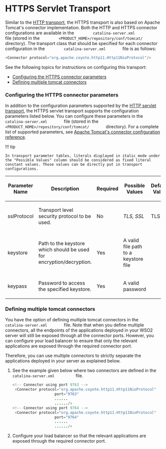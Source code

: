 # HTTPS Servlet Transport

Similar to the [HTTP transport](../../administer/http-servlet-transport), the HTTPS
transport is also based on Apache Tomcat's connector implementation.
Both the HTTP and HTTPS connector configurations are available in the
`         catalina-server.xml        ` file (stored in the
`         <PRODUCT_HOME>/repository/conf/tomcat/        `
directory). The transport class that should be specified for each
connector configuration in the `         catalina-server.xml        `
file is as follows:

``` java
<Connector protocol="org.apache.coyote.http11.Http11NioProtocol"/>
```

See the following topics for instructions on configuring this transport:

-   [Configuring the HTTPS connector
    parameters](#HTTPSServletTransport-ConfiguringtheHTTPSconnectorparameters)
-   [Defining multiple tomcat
    connectors](#HTTPSServletTransport-Definingmultipletomcatconnectors)

### Configuring the HTTPS connector parameters

In addition to the configuration parameters supported by the [HTTP
servlet transport](../../administer/http-servlet-transport), the HTTPS servlet
transport supports the configuration parameters listed below. You can
configure these parameters in the `         catalina-server.xml        `
file (stored in the
`         <PRODUCT_HOME>/repository/conf/tomcat/        ` directory).
For a complete list of supported parameters, see [Apache Tomcat's
connector configuration
reference](http://tomcat.apache.org/tomcat-7.0-doc/config/http.html).

!!! tip
    
    In transport parameter tables, literals displayed in italic mode under
    the "Possible Values" column should be considered as fixed literal
    constant values. Those values can be directly put in transport
    configurations.
    

<table>
<thead>
<tr class="header">
<th><p>Parameter Name</p></th>
<th><p>Description</p></th>
<th><p>Required</p></th>
<th><p>Possible Values</p></th>
<th><p>Default Value</p></th>
</tr>
</thead>
<tbody>
<tr class="odd">
<td><p>sslProtocol</p></td>
<td><p>Transport level security protocol to be used.</p></td>
<td><p>No</p></td>
<td><p><em>TLS, SSL</em></p></td>
<td><p>TLS</p></td>
</tr>
<tr class="even">
<td><p>keystore</p></td>
<td><p>Path to the keystore which should be used for encryption/decryption.</p></td>
<td><p>Yes</p></td>
<td><p>A valid file path to a keystore file</p></td>
<td><p><br />
</p></td>
</tr>
<tr class="odd">
<td><p>keypass</p></td>
<td><p>Password to access the specified keystore.</p></td>
<td><p>Yes</p></td>
<td><p>A valid password</p></td>
<td><p><br />
</p></td>
</tr>
</tbody>
</table>

### Defining multiple tomcat connectors

You have the option of defining multiple tomcat connectors in the
`         catalina-server.xml        ` file. Note that when you define
multiple connectors, all the endpoints of the applications deployed in
your WSO2 server will still be exposed through all the connector ports.
However, you can configure your load balancer to ensure that only the
relevant applications are exposed through the required connector port.

Therefore, you can use multiple connectors to strictly separate the
applications deployed in your server as explained below.

1.  See the example given below where two connectors are defined in the
    `           catalina-server.xml          ` file.

    ``` java
    <!-- Connector using port 9763 -->
     <Connector protocol="org.apache.coyote.http11.Http11NioProtocol"
                       port="9763"
                       ......
                       ....../>
    <!-- Connector using port 9764 -->
     <Connector protocol="org.apache.coyote.http11.Http11NioProtocol"
                       port="9764"
                       ......
                       ....../>
    ```

2.  Configure your load balancer so that the relevant applications are
    exposed through the required connector port.
